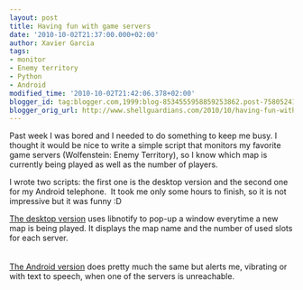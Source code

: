 ```yaml
---
layout: post
title: Having fun with game servers
date: '2010-10-02T21:37:00.000+02:00'
author: Xavier Garcia
tags:
- monitor
- Enemy territory
- Python
- Android
modified_time: '2010-10-02T21:42:06.378+02:00'
blogger_id: tag:blogger.com,1999:blog-8534555958859253862.post-7580524147906947845
blogger_orig_url: http://www.shellguardians.com/2010/10/having-fun-with-game-servers.html
---
```

Past week I was bored and I needed to do something to keep me busy. I thought it would be nice to write a simple script that monitors my favorite game servers (Wolfenstein: Enemy Territory), so I know which map is currently being played as well as the number of players.  
  
I wrote two scripts: the first one is the desktop version and the second one for my Android telephone.  It took me only some hours to finish, so it is not impressive but it was funny :D  
  
[The desktop version](http://code.google.com/p/ghosthunter/source/browse/trunk/kernwaffe_monitor/kernwaffe_monitor.py) uses libnotify to pop-up a window everytime a new map is being played. It displays the map name and the number of used slots for each server.  
[  
](http://www.blogger.com/goog_1536354567)  
[The Android version](http://code.google.com/p/ghosthunter/source/browse/trunk/kernwaffe_monitor/kernwaffe_android.py) does pretty much the same but alerts me, vibrating or with text to speech, when one of the servers is unreachable.
